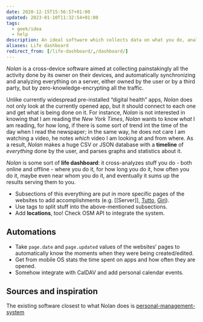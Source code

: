 ```yaml
---
date: 2020-12-15T15:56:57+01:00
updated: 2023-01-10T11:32:54+01:00
tags:
  - geek/idea
  - help
description: An ideal software which collects data on what you do, analyzing and showing you a summary of time you spend
aliases: Life dashboard
redirect_from: [/life-dashboard/,/dashboard/]
---
```

*Nolan* is a cross-device software aimed at collecting painstakingly all the activity done by its owner on their devices, and automatically synchronizing and analyzing everything on a server, either owned by the user or by a third party, but by zero-knowledge-encrypting all the traffic.

Unlike currently widespread pre-installed “digital health” apps, *Nolan* does not only look at the currently opened app, but it should connect to each one and get what is being done on it. For instance, *Nolan* is not interested in knowing that I am reading the *New York Times*, *Nolan* wants to know *what* I am reading, for how long, if there is some sort of trend int the time of the day when I read the newspaper; in the same way, he does not care I am watching a video, he notes *which* video I am looking at and from where.
As a result, *Nolan* makes a huge CSV or JSON database with a **timeline** of *everything* done by the user, and parses graphs and statistics about it.

*Nolan* is some sort of **life dashboard**: it cross-analyzes stuff you do - both online and offline - where you do it, for how long you do it, how often you do it, maybe even near whom you do it, and eventually it sums up the results serving them to you.

- Subsections of this everything are put in more specific pages of the websites to add accomplishments (e.g. [[Server]], [Tutto](https://tommi.space/tutto), [Giri](https://tommi.space/giri)).
- Use tags to split stuff into the above-mentioned subsections.
- Add **locations**, too! Check OSM API to integrate the system.

## Automations

- Take `page.date` and `page.updated` values of the websites’ pages to automatically know the moments when they were being created/edited.
- Get from mobile OS stats the time spent on apps and how often they are opened.
- Somehow integrate with CalDAV and add personal calendar events.

## Sources and inspiration

The existing software closest to what Nolan does is [personal-management-system](https://github.com/Volmarg/personal-management-system 'personal-management-system’s source code on GitHub')